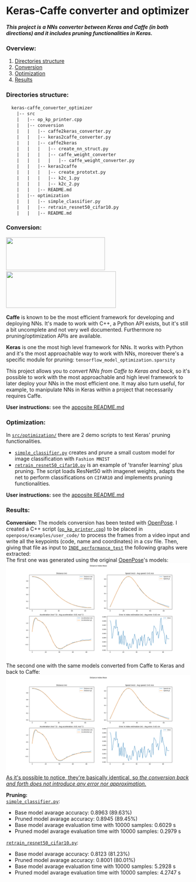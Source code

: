 # Keras-Caffe converter and optimizer
***This project is a NNs converter between Keras and Caffe (in both directions) and it includes pruning functionalities in Keras.***

### Overview:
1. [Directories structure](#directories-structure)
2. [Conversion](#conversion)
3. [Optimization](#optimization)
4. [Results](#results)

### Directories structure:
```
  keras-caffe_converter_optimizer
    |-- src
    |   |-- op_kp_printer.cpp
    |   |-- conversion
    |   |   |-- caffe2keras_converter.py
    |   |   |-- keras2caffe_converter.py
    |   |   |-- caffe2keras
    |   |   |   |-- create_nn_struct.py
    |   |   |   |-- caffe_weight_converter
    |   |   |   |   |-- caffe_weight_converter.py
    |   |   |-- keras2caffe
    |   |   |   |-- create_prototxt.py
    |   |   |   |-- k2c_1.py
    |   |   |   |-- k2c_2.py
    |   |   |-- README.md
    |   |-- optimization
    |   |   |-- simple_classifier.py
    |   |   |-- retrain_resnet50_cifar10.py
    |   |   |-- README.md
```

### Conversion:
<img src="https://images.exxactcorp.com/CMS/landing-page/resource-center/supported-software/logo/Deep-Learning/caffe.png" width="270" height="90"/>&nbsp;<img src="https://miro.medium.com/fit/c/1838/551/0*BrC7o-KTt54z948C.jpg" width="300" height="100"/>

**Caffe** is known to be the most efficient framework for developing and deploying NNs. It's made to work with C++, a Python API exists, but it's still a bit uncomplete and not very well documented. Furthermore no pruning/optimization APIs are available.

**Keras** is one the most high level framework for NNs. It works with Python and it's the most approachable way to work with NNs, moreover there's a specific module for pruning: `tensorflow_model_optimization.sparsity`

This project allows you to _convert NNs from Caffe to Keras and back_, so it's possible to work with the most approachable and high level framework to later deploy your NNs in the most efficient one. It may also turn useful, for example, to manipulate NNs in Keras within a project that necessarily requires Caffe.<br>

**User instructions:** see the [apposite README.md](src/conversion/README.md)


### Optimization:
In [`src/optimization/`](/src/optimization) there are 2 demo scripts to test Keras' pruning functionalities.
* [`simple_classifier.py`](src/optimization/simple_classifier.py) creates and prune a small custom model for image classification with `Fashion MNIST`
* [`retrain_resnet50_cifar10.py`](src/optimization/retrain_resnet50_cifar10.py) is an example of 'transfer learning' plus pruning. The script loads ResNet50 with imagenet weights, adapts the net to perform classifications on `CIFAR10` and implements pruning functionalities.

**User instructions:** see the [apposite README.md](src/optimization/README.md)


### Results:
**Conversion:**
The models conversion has been tested with [OpenPose](https://github.com/CMU-Perceptual-Computing-Lab/openpose). I created a C++ script ([`op_kp_printer.cpp`](src/op_kp_printer.cpp)) to be placed in `openpose/examples/user_code/` to process the frames from a video input and write all the keypoints (code, name and coordinates) in a csv file. Then, giving that file as input to [`INDE_performance_test`](https://github.com/PARCO-LAB/INDE_performance_test) the following graphs were extracted:<br>
The first one was generated using the original [OpenPose](https://github.com/CMU-Perceptual-Computing-Lab/openpose)'s models:
![](data/original_models_test.png?raw=true)
The second one with the same models converted from Caffe to Keras and back to Caffe:
![](data/complete_conversion_test.png?raw=true)
<u>As it's possible to notice, they're basically identical, so *the conversion back and forth does not introduce any error nor approximation.*</u>

**Pruning:**<br>
[`simple_classifier.py`](src/optimization/simple_classifier.py):
* Base model avarage accuracy: 0.8963 (89.63%)
* Pruned model avarage accuracy: 0.8945 (89.45%)
* Base model avarage evaluation time with 10000 samples: 0.6029 s
* Pruned model avarage evaluation time with 10000 samples: 0.2979 s<br>

[`retrain_resnet50_cifar10.py`](src/optimization/retrain_resnet50_cifar10.py):
* Base model avarage accuracy: 0.8123 (81.23%)
* Pruned model avarage accuracy: 0.8001 (80.01%)
* Base model avarage evaluation time with 10000 samples: 5.2928 s
* Pruned model avarage evaluation time with 10000 samples: 4.2747 s